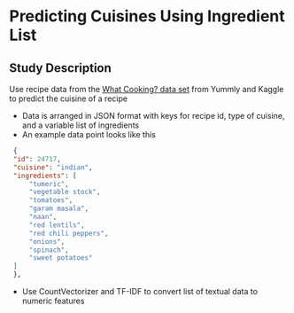 # Predicting Cuisines Using Ingredient List

## Study Description
Use recipe data from the [What Cooking? data set](https://www.kaggle.com/c/whats-cooking/overview) from Yummly and Kaggle to predict the cuisine of a recipe
* Data is arranged in JSON format with keys for recipe id, type of cuisine, and a variable list of ingredients
* An example data point looks like this
```JSON
 {
 "id": 24717,
 "cuisine": "indian",
 "ingredients": [
     "tumeric",
     "vegetable stock",
     "tomatoes",
     "garam masala",
     "naan",
     "red lentils",
     "red chili peppers",
     "onions",
     "spinach",
     "sweet potatoes"
 ]
 },
```
* Use CountVectorizer and TF-IDF to convert list of textual data to numeric features